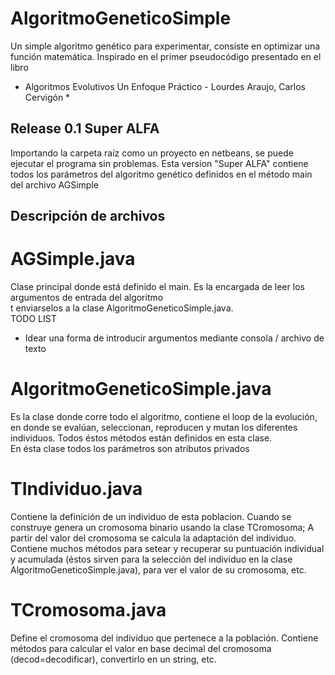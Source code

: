 AlgoritmoGeneticoSimple
=======================

Un simple algoritmo genético para experimentar, consiste en optimizar una 
función matemática. Inspirado en el primer pseudocódigo presentado en el libro
* Algoritmos Evolutivos Un Enfoque Práctico - Lourdes Araujo, Carlos Cervigón * 

Release 0.1 Super ALFA
----------------------
Importando la carpeta raíz como un proyecto en netbeans, se
puede ejecutar el programa sin problemas. Esta version "Super ALFA" contiene
todos los parámetros del algoritmo genético definidos en el método main del
archivo AGSimple  

Descripción de archivos
-----------------------
# AGSimple.java  
Clase principal donde está definido el main. Es la encargada de leer los argumentos de entrada del algoritmo  
t enviarselos a la clase AlgoritmoGeneticoSimple.java.  
TODO LIST  
- Idear una forma de introducir argumentos mediante consola / archivo de texto  

# AlgoritmoGeneticoSimple.java
Es la clase donde corre todo el algoritmo, contiene el loop de la evolución, en
donde se evalúan, seleccionan, reproducen y mutan los diferentes individuos.
Todos éstos métodos están definidos en esta clase.  
En ésta clase todos los parámetros son atributos privados

# TIndividuo.java
Contiene la definición de un individuo de esta poblacion. Cuando se construye
genera un cromosoma binario usando la clase TCromosoma; A partir del valor del
cromosoma se calcula la adaptación del individuo.  
Contiene muchos métodos para setear y recuperar su puntuación individual y 
acumulada (éstos sirven para la selección del individuo en la clase
AlgoritmoGeneticoSimple.java), para ver el valor de su cromosoma, etc.


# TCromosoma.java
Define el cromosoma del individuo que pertenece a la población. Contiene métodos
para calcular el valor en base decimal del cromosoma (decod=decodificar),
convertirlo en un string, etc.



